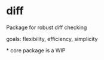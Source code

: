 # diff

Package for robust diff checking

goals: flexibility, efficiency, simplicity

\* core package is a WIP
